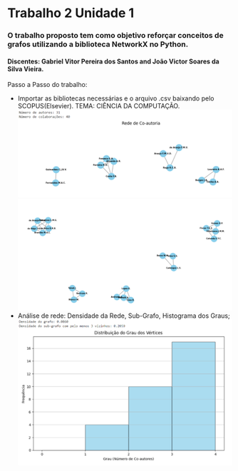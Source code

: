 # Trabalho 2 Unidade 1
### O trabalho proposto tem como objetivo reforçar conceitos de grafos utilizando a biblioteca NetworkX no Python.

#### Discentes: Gabriel Vitor Pereira dos Santos and João Victor Soares da Silva Vieira.

Passo a Passo do trabalho:

* Importar as bibliotecas necessárias e o arquivo .csv baixando pelo SCOPUS(Elsevier). TEMA: CIÊNCIA DA COMPUTAÇÃO.
![Local Image](./images/image1.png)
![Local Image](./images/image2.png)
*  Análise de rede: Densidade da Rede, Sub-Grafo, Histograma dos Graus;
![Local Image](./images/image3.png)
